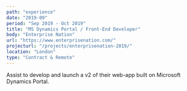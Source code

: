 ```yaml
---
path: "experience"
date: "2019-09"
period: "Sep 2019 - Oct 2019"
title: "MS Dynamics Portal / Front-End Developer"
body: "Enterprise Nation"
url: "https://www.enterprisenation.com/"
projecturl: "/projects/enterprisenation-2019/"
location: "London"
type: "Contract & Remote"
---
```

Assist to develop and launch a v2 of their web-app built on Microsoft Dynamics Portal.